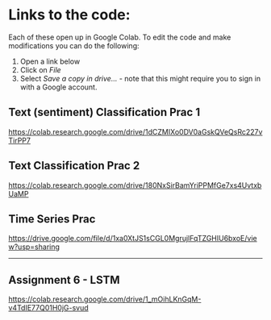 # Links to the code:

Each of these open up in Google Colab. To edit the code and make modifications you can do the following: 
1. Open a link below
2. Click on *File*
3. Select *Save a copy in drive...* - note that this might require you to sign in with a Google account.

## Text (sentiment) Classification Prac 1
https://colab.research.google.com/drive/1dCZMIXo0DV0aGskQVeQsRc227vTirPP7

## Text Classification Prac 2
https://colab.research.google.com/drive/180NxSirBamYriPPMfGe7xs4UvtxbUaMP

## Time Series Prac
https://drive.google.com/file/d/1xa0XtJS1sCGL0MgrujlFqTZGHIU6bxoE/view?usp=sharing

<hr>

## Assignment 6 - LSTM
https://colab.research.google.com/drive/1_mOihLKnGqM-v4TdIE77Q01H0jG-svud
